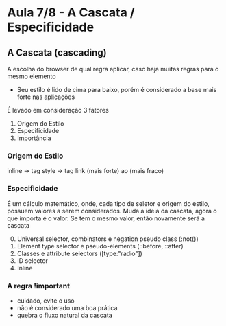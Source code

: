 # Aula 7/8 - A Cascata / Especificidade

## A Cascata (cascading)

A escolha do browser de qual regra aplicar, caso haja muitas regras para o mesmo elemento

* Seu estilo é lido de cima para baixo, porém é considerado a base mais forte nas aplicações

É levado em consideração 3 fatores

1. Origem do Estilo
2. Especificidade
3. Importância

### Origem do Estilo
inline -> tag style -> tag link
(mais forte) ao (mais fraco)

### Especificidade
É um cálculo matemático, onde, cada tipo de seletor e origem do estilo, possuem valores a serem considerados.
Muda a ideia da cascata, agora o que importa é o valor.
Se tem o mesmo valor, então novamente será a cascata

0. Universal selector, combinators e negation pseudo class (:not())
1. Element type selector e pseudo-elements (::before, ::after)
10. Classes e attribute selectors ([type:"radio"])
100. ID selector
1000. Inline

### A regra !important
* cuidado, evite o uso
* não é considerado uma boa prática
* quebra o fluxo natural da cascata

